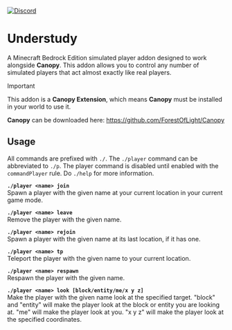 <!-- ![Canopy Logo](./canopylogo_banner.jpg) -->

<!-- [![GitHub Downloads](https://img.shields.io/github/downloads/ForestOfLight/Understudy/total?label=Github%20downloads&logo=github)](https://github.com/ForestOfLight/Understudy/releases/latest) -->
<!-- [![Curseforge Downloads](https://cf.way2muchnoise.eu/full_1062078_downloads.svg)](https://www.curseforge.com/minecraft-bedrock/addons/canopy) -->
[![Discord](https://badgen.net/discord/members/9KGche8fxm?icon=discord&label=Discord&list=what)](https://discord.gg/9KGche8fxm)

# Understudy
A Minecraft Bedrock Edition simulated player addon designed to work alongside **Canopy**. This addon allows you to control any number of simulated players that act almost exactly like real players.

> [!IMPORTANT]
> This addon is a **Canopy Extension**, which means **Canopy** must be installed in your world to use it.

**Canopy** can be downloaded here: https://github.com/ForestOfLight/Canopy

## Usage
All commands are prefixed with `./`. The `./player` command can be abbreviated to `./p`. The player command is disabled until enabled with the `commandPlayer` rule. Do `./help` for more information.

**`./player <name> join`**  
Spawn a player with the given name at your current location in your current game mode.

**`./player <name> leave`**  
Remove the player with the given name. 

**`./player <name> rejoin`**  
Spawn a player with the given name at its last location, if it has one.

**`./player <name> tp`**  
Teleport the player with the given name to your current location.

**`./player <name> respawn`**  
Respawn the player with the given name.

**`./player <name> look [block/entity/me/x y z]`**  
Make the player with the given name look at the specified target. "block" and "entity" will make the player look at the block or entity you are looking at. "me" will make the player look at you. "x y z" will make the player look at the specified coordinates.
